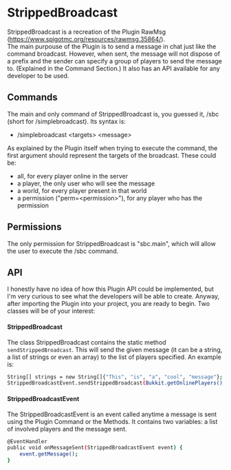 # StrippedBroadcast

StrippedBroadcast is a recreation of the Plugin RawMsg (https://www.spigotmc.org/resources/rawmsg.35864/).<br />
The main purpouse of the Plugin is to send a message in chat just like the command broadcast. However, when sent, the message will not dispose of a prefix and the sender can specify a group of players to send the message to. (Explained in the Command Section.)
It also has an API available for any developer to be used.

## Commands

The main and only command of StrippedBroadcast is, you guessed it, /sbc (short for /simplebroadcast). Its syntax is: <br />
- /simplebroadcast &lt;targets&gt; &lt;message&gt;

As explained by the Plugin itself when trying to execute the command, the first argument should represent the targets of the broadcast. These could be:
- all, for every player online in the server
- a player, the only user who will see the message
- a world, for every player present in that world
- a permission ("perm=&lt;permission&gt;"), for any player who has the permission

## Permissions

The only permission for StrippedBroadcast is "sbc.main", which will allow the user to execute the /sbc command.
<br />

## API

I honestly have no idea of how this Plugin API could be implemented, but I'm very curious to see what the developers will be able to create. Anyway, after importing the Plugin into your project, you are ready to begin. Two classes will be of your interest:

#### StrippedBroadcast

The class StrippedBroadcast contains the static method `sendStrippedBroadcast`. This will send the given message (it can be a string, a list of strings or even an array) to the list of players specified. An example is:

```sh
String[] strings = new String[]{"This", "is", "a", "cool", "message"};
StrippedBroadcastEvent.sendStrippedBroadcast(Bukkit.getOnlinePlayers(), strings);
```

#### StrippedBroadcastEvent

The StrippedBroadcastEvent is an event called anytime a message is sent using the Plugin Command or the Methods. It contains two variables: a list of involved players and the message sent.

```sh
@EventHandler
public void onMessageSent(StrippedBroadcastEvent event) {
    event.getMessage();
}
```
